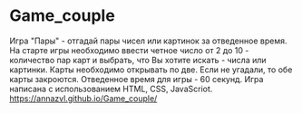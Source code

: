 # Game_couple
Игра "Пары" - отгадай пары чисел или картинок за отведенное время.
На старте игры необходимо ввести четное число от 2 до 10 - количество пар карт и выбрать, что  Вы хотите искать - числа или картинки.
Карты необходимо открывать по две. Если не угадали, то обе карты закроются. Отведенное время для игры - 60 секунд.
Игра написана с использованием HTML, CSS, JavaScriot.
https://annazvl.github.io/Game_couple/
